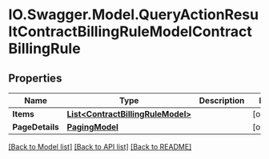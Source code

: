 # IO.Swagger.Model.QueryActionResultContractBillingRuleModelContractBillingRule
## Properties

Name | Type | Description | Notes
------------ | ------------- | ------------- | -------------
**Items** | [**List&lt;ContractBillingRuleModel&gt;**](ContractBillingRuleModel.md) |  | [optional] 
**PageDetails** | [**PagingModel**](PagingModel.md) |  | [optional] 

[[Back to Model list]](../README.md#documentation-for-models) [[Back to API list]](../README.md#documentation-for-api-endpoints) [[Back to README]](../README.md)

